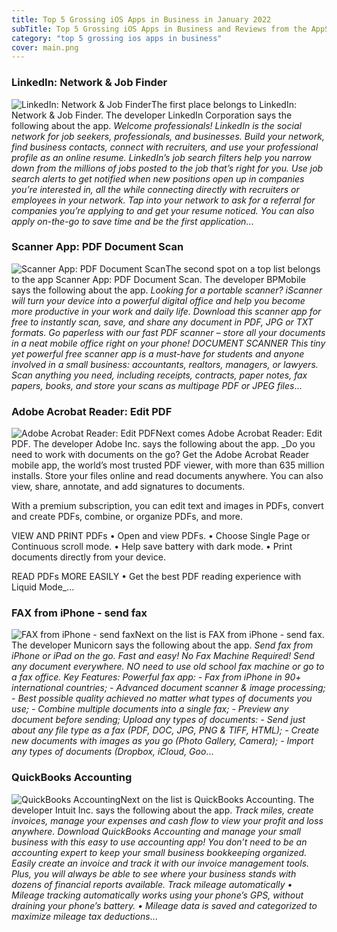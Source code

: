 ```yaml
---
title: Top 5 Grossing iOS Apps in Business in January 2022
subTitle: Top 5 Grossing iOS Apps in Business and Reviews from the AppStore in January 2022.
category: "top 5 grossing ios apps in business"
cover: main.png
---
```


### LinkedIn: Network & Job Finder

![LinkedIn: Network & Job Finder](https://is1-ssl.mzstatic.com/image/thumb/Purple126/v4/4a/5c/a6/4a5ca69c-1371-c0fe-001b-809eab5c0060/AppIcon-0-1x_U007emarketing-0-7-0-85-220.png/100x100bb.png)The first place belongs to LinkedIn: Network & Job Finder. The developer LinkedIn Corporation says the following about the app. _Welcome professionals! LinkedIn is the social network for job seekers, professionals, and businesses. Build your network, find business contacts, connect with recruiters, and use your professional profile as an online resume.  LinkedIn’s job search filters help you narrow down from the millions of jobs posted to the job that’s right for you. Use job search alerts to get notified when new positions open up in companies you’re interested in, all the while connecting directly with recruiters or employees in your network. Tap into your network to ask for a referral for companies you’re applying to and get your resume noticed. You can also apply on-the-go to save time and be the first application_...

### Scanner App: PDF Document Scan

![Scanner App: PDF Document Scan](https://is1-ssl.mzstatic.com/image/thumb/Purple116/v4/9e/c1/5b/9ec15b25-327f-8b71-80a8-becb064c1339/AppIcon-Free-Scanner-App-0-1x_U007emarketing-0-7-0-sRGB-85-220.png/100x100bb.png)The second spot on a top list belongs to the app Scanner App: PDF Document Scan. The developer BPMobile says the following about the app. _Looking for a portable scanner?  iScanner will turn your device into a powerful digital office and help you become more productive in your work and daily life. Download this scanner app for free to instantly scan, save, and share any document in PDF, JPG or TXT formats.  Go paperless with our fast PDF scanner – store all your documents in a neat mobile office right on your phone!  DOCUMENT SCANNER This tiny yet powerful free scanner app is a must-have for students and anyone involved in a small business: accountants, realtors, managers, or lawyers.  Scan anything you need, including receipts, contracts, paper notes, fax papers, books, and store your scans as multipage PDF or JPEG files_...

### Adobe Acrobat Reader: Edit PDF

![Adobe Acrobat Reader: Edit PDF](https://is4-ssl.mzstatic.com/image/thumb/Purple116/v4/b2/e6/8c/b2e68c48-29eb-287d-cddc-583f190990a2/AppIcon-0-1x_U007emarketing-0-7-0-85-220.png/100x100bb.png)Next comes Adobe Acrobat Reader: Edit PDF. The developer Adobe Inc. says the following about the app. _Do you need to work with documents on the go? Get the Adobe Acrobat Reader mobile app, the world’s most trusted PDF viewer, with more than 635 million installs. Store your files online and read documents anywhere. You can also view, share, annotate, and add signatures to documents.  With a premium subscription, you can edit text and images in PDFs, convert and create PDFs, combine, or organize PDFs, and more.  VIEW AND PRINT PDFs • Open and view PDFs. • Choose Single Page or Continuous scroll mode. • Help save battery with dark mode. • Print documents directly from your device.  READ PDFs MORE EASILY • Get the best PDF reading experience with Liquid Mode_...

### FAX from iPhone - send fax

![FAX from iPhone - send fax](https://is5-ssl.mzstatic.com/image/thumb/Purple126/v4/ee/a6/f5/eea6f51c-9b7c-6c91-8e3f-0be5280da645/FaxAppIcon-0-0-1x_U007emarketing-0-0-0-7-0-0-sRGB-0-0-0-GLES2_U002c0-512MB-85-220-0-0.png/100x100bb.png)Next on the list is FAX from iPhone - send fax. The developer Municorn says the following about the app. _Send fax from iPhone or iPad on the go. Fast and easy! No Fax Machine Required! Send any document everywhere. NO need to use old school fax machine or go to a fax office.  Key Features:  Powerful fax app:  - Fax from iPhone in 90+ international countries; - Advanced document scanner & image processing; - Best possible quality achieved no matter what types of documents you use; - Combine multiple documents into a ​single fax; - Preview any document before sending;  Upload any types of documents:  - Send just about any file type as a fax (PDF, DOC, JPG, PNG & TIFF, HTML); - Create new documents with images as you go (Photo Gallery, Camera); - Import any types of documents (Dropbox, iCloud, Goo_...

### QuickBooks Accounting

![QuickBooks Accounting](https://is3-ssl.mzstatic.com/image/thumb/Purple126/v4/b4/01/d7/b401d7fa-e353-a171-cb69-8f043699a24f/AppIcon-0-0-1x_U007emarketing-0-7-0-85-220.png/100x100bb.png)Next on the list is QuickBooks Accounting. The developer Intuit Inc. says the following about the app. _Track miles, create invoices, manage your expenses and cash flow to view your profit and loss anywhere. Download QuickBooks Accounting and manage your small business with this easy to use accounting app!  You don’t need to be an accounting expert to keep your small business bookkeeping organized. Easily create an invoice and track it with our invoice management tools. Plus, you will always be able to see where your business stands with dozens of financial reports available.   Track mileage automatically 	•	Mileage tracking automatically works using your phone’s GPS, without draining your phone’s battery. 	•	Mileage data is saved and categorized to maximize mileage tax deductions_...

